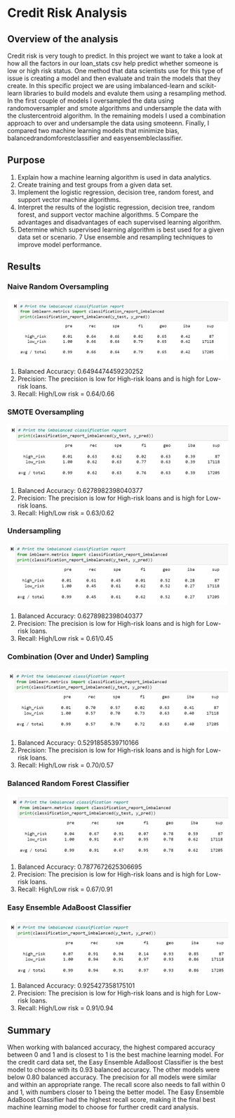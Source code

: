# Credit Risk Analysis

## Overview of the analysis

Credit risk is very tough to predict. In this project we want to take a look at how all the factors in our loan_stats csv help predict whether someone is low or high risk status. One method that data scientists use for this type of issue is creating a model and then evaluate and train the models that they create. In this specific project we are using imbalanced-learn and scikit-learn libraries to build models and evalute them using a resampling method. In the first couple of models I oversampled the data using randomoversampler and smote algorithms and undersample the data with the clustercentroid algorithm. In the remaining models I used a combination approach to over and undersample the data using smoteenn. Finally, I compared two machine learning models that minimize bias, balancedrandomforestclassifier and easyensembleclassifier.

## Purpose

1. Explain how a machine learning algorithm is used in data analytics.
2. Create training and test groups from a given data set.
3. Implement the logistic regression, decision tree, random forest, and support vector machine algorithms.
4. Interpret the results of the logistic regression, decision tree, random forest, and support vector machine algorithms.
5 Compare the advantages and disadvantages of each supervised learning algorithm.
6. Determine which supervised learning algorithm is best used for a given data set or scenario.
7 Use ensemble and resampling techniques to improve model performance.

## Results

### Naive Random Oversampling

![Naive_Random_Oversampling.png](Naive_Random_Oversampling.png)

1. Balanced Accuracy: 0.6494474459230252
2. Precision: The precision is low for High-risk loans and is high for Low-risk loans.
3. Recall: High/Low risk = 0.64/0.66

### SMOTE Oversampling

![SMOTE_Oversampling.png](SMOTE_Oversampling.png)

1. Balanced Accuracy: 0.6278982398040377
2. Precision: The precision is low for High-risk loans and is high for Low-risk loans.
3. Recall: High/Low risk = 0.63/0.62

### Undersampling

![Undersampling.png](Undersampling.png)

1. Balanced Accuracy: 0.6278982398040377
2. Precision: The precision is low for High-risk loans and is high for Low-risk loans.
3. Recall: High/Low risk = 0.61/0.45

### Combination (Over and Under) Sampling

![Combination_(Over_and_Under)_Sampling.png](Combination_(Over_and_Under)_Sampling.png)

1. Balanced Accuracy: 0.5291858539710166
2. Precision: The precision is low for High-risk loans and is high for Low-risk loans.
3. Recall: High/Low risk = 0.70/0.57

### Balanced Random Forest Classifier

![Balanced_Random_Forest_Classifier.png](Balanced_Random_Forest_Classifier.png)

1. Balanced Accuracy: 0.7877672625306695
2. Precision: The precision is low for High-risk loans and is high for Low-risk loans.
3. Recall: High/Low risk = 0.67/0.91 

### Easy Ensemble AdaBoost Classifier

![Easy_Ensemble_AdaBoost_Classifier.png](Easy_Ensemble_AdaBoost_Classifier.png)

1. Balanced Accuracy: 0.925427358175101
2. Precision: The precision is low for High-risk loans and is high for Low-risk loans.
3. Recall: High/Low risk = 0.91/0.94

## Summary

When working with balanced accuracy, the highest compared accuracy between 0 and 1 and is closest to 1 is the best machine learning model. For the credit card data set, the Easy Ensemble AdaBoost Classifier is the best model to choose with its 0.93 balanced accuracy. The other models were below 0.80 balanced accuracy. The precision for all models were similar and within an appropriate range. The recall score also needs to fall within 0 and 1, with numbers closer to 1 being the better model. The Easy Ensemble AdaBoost Classifier had the highest recall score, making it the final best machine learning model to choose for further credit card analysis.
